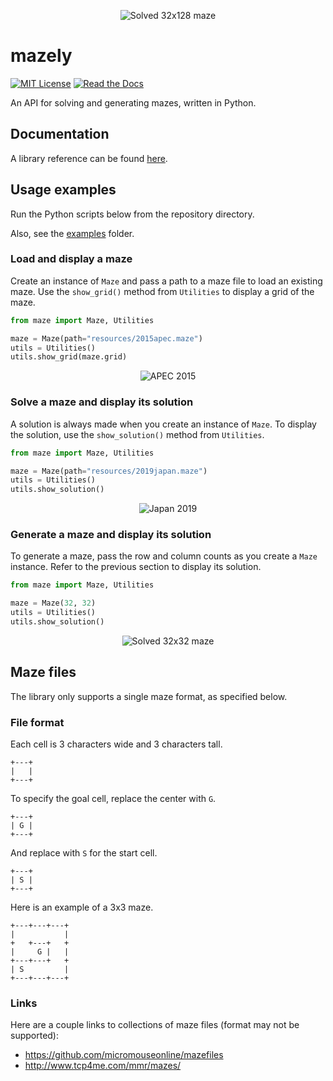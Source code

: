 <p align="center">
    <img src="https://raw.githubusercontent.com/Munckenh/mazely/main/docs/images/32x128-solution.svg" alt="Solved 32x128 maze">
</p>

# mazely

[![MIT License](https://img.shields.io/badge/License-MIT-yellow.svg)](http://choosealicense.com/licenses/mit/)
[![Read the Docs](https://img.shields.io/readthedocs/mazely)](http://mazely.readthedocs.io/)

An API for solving and generating mazes, written in Python.

## Documentation

A library reference can be found [here](https://mazely.readthedocs.io/en/latest/).

## Usage examples

Run the Python scripts below from the repository directory.

Also, see the [examples](https://github.com/Munckenh/mazely/tree/main/examples) folder.

### Load and display a maze

Create an instance of `Maze` and pass a path to a maze file to load an existing maze. Use the `show_grid()` method from `Utilities` to display a grid of the maze.

```py
from maze import Maze, Utilities

maze = Maze(path="resources/2015apec.maze")
utils = Utilities()
utils.show_grid(maze.grid)
```

<p align="center">
    <img src="https://raw.githubusercontent.com/Munckenh/mazely/main/docs/images/2015apec.svg" alt="APEC 2015">
</p>

### Solve a maze and display its solution

A solution is always made when you create an instance of `Maze`. To display the solution, use the `show_solution()` method from `Utilities`.

```py
from maze import Maze, Utilities

maze = Maze(path="resources/2019japan.maze")
utils = Utilities()
utils.show_solution()
```

<p align="center">
    <img src="https://raw.githubusercontent.com/Munckenh/mazely/main/docs/images/2019japan-solution.svg" alt="Japan 2019">
</p>

### Generate a maze and display its solution

To generate a maze, pass the row and column counts as you create a `Maze` instance. Refer to the previous section to display its solution.

```py
from maze import Maze, Utilities

maze = Maze(32, 32)
utils = Utilities()
utils.show_solution()
```

<p align="center">
    <img src="https://raw.githubusercontent.com/Munckenh/mazely/main/docs/images/32x32-solution.svg" alt="Solved 32x32 maze">
</p>

## Maze files

The library only supports a single maze format, as specified below.

### File format

Each cell is 3 characters wide and 3 characters tall.

```
+---+
|   |
+---+
```

To specify the goal cell, replace the center with `G`.

```
+---+
| G |
+---+
```

And replace with `S` for the start cell.

```
+---+
| S |
+---+
```

Here is an example of a 3x3 maze.

```
+---+---+---+
|           |
+   +---+   +
|     G |   |
+---+---+   +
| S         |
+---+---+---+
```

### Links

Here are a couple links to collections of maze files (format may not be supported):

- <https://github.com/micromouseonline/mazefiles>
- <http://www.tcp4me.com/mmr/mazes/>
